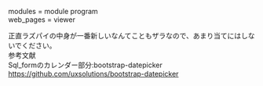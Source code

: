 modules = module program  
web_pages = viewer  
  
  
正直ラズパイの中身が一番新しいなんてこともザラなので、あまり当てにはしないでください。  
参考文献  
Sql_formのカレンダー部分:bootstrap-datepicker  
https://github.com/uxsolutions/bootstrap-datepicker
